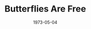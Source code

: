 ---
title: Butterflies Are Free
date: 1973-05-04
closing_date: 1973-05-19
layout: productions
playbill:
Theatre: Theatre Jacksonville
Venue: Little Theatre
cast:
- Don Baker: Jerry Lucas
- Jill Tanner: Rena Carney
- Mrs. Baker: LeNore Hart
- Ralph Austin: Joe Piscopo
crew:
- Director: Robert Knowles
- Scene Design: Hal Henderson
- Stage Manager: Kelly Hart
- Lighting: Mary Ellen Wofford
- Sound: Carmen Chronister
- Set Construction:
  - Jim Cortez
  - Bill Fields
  - Ken Jones
  - Terry Ohl
  - Betsy Weaver
  - Paul Whitfield
  - Mary Ellen Wofford
- Properties:
  - Margaret Winstead
  - Frances Bierbaum
  - Nellie Coyle
  - Laurie Kaden
  - Victoria Morales
- Costumes: Gert Berman
- Box Office:
  - Ann Dubow
  - Gert Berman
  - Esta Rosenson
  - Pat Somers
---